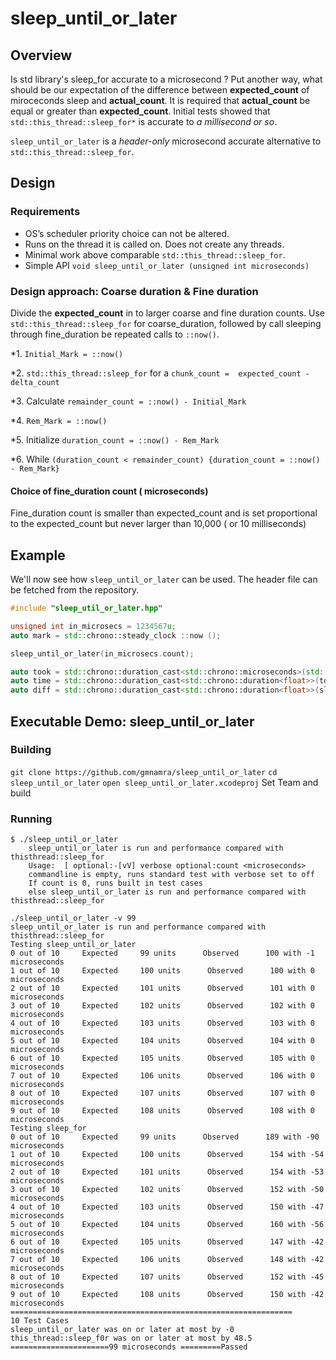 # sleep_until_or_later


## Overview

Is std library's sleep_for accurate to a microsecond ? Put another way, what should be our expectation of the difference between **expected_count** of miroceconds sleep and **actual_count**. It is required that **actual_count** be equal or greater than **expected_count**. Initial tests showed that ```std::this_thread::sleep_for*```  is accurate to *a millisecond or so*. 

```sleep_until_or_later```  is a *header-only* microsecond accurate alternative to ```std::this_thread::sleep_for```. 

## Design
### Requirements

- OS’s scheduler priority choice can not be altered.
- Runs on the thread it is called on. Does not create any threads. 
- Minimal work above comparable ```std::this_thread::sleep_for```.
- Simple API ```void sleep_until_or_later (unsigned int microseconds)```

### Design approach: Coarse duration & Fine duration
Divide the **expected_count** in to larger coarse and fine duration counts. Use ```std::this_thread::sleep_for``` for coarse_duration, followed by call sleeping through fine_duration be repeated calls to ```::now()```.

*1.  ```Initial_Mark = ::now()```

*2.  ```std::this_thread::sleep_for``` for a ```chunk_count =  expected_count - delta_count```

*3. Calculate  ```remainder_count = ::now() - Initial_Mark``` 

*4. ```Rem_Mark = ::now()```

*5. Initialize ```duration_count = ::now() - Rem_Mark``` 

*6. While ```(duration_count < remainder_count) {duration_count = ::now() - Rem_Mark}``` 


#### Choice of fine_duration count ( microseconds)
Fine_duration count is smaller than expected_count and is set proportional to the expected_count but never larger than 10,000 ( or 10 milliseconds)

## Example
We'll now see how ```sleep_until_or_later```  can be used. The header file can be fetched from the repository. 

```c++
#include "sleep_util_or_later.hpp"

unsigned int in_microsecs = 1234567u;
auto mark = std::chrono::steady_clock ::now ();

sleep_until_or_later(in_microsecs.count);

auto took = std::chrono::duration_cast<std::chrono::microseconds>(std::chrono::steady_clock ::now () - mark);
auto time = std::chrono::duration_cast<std::chrono::duration<float>>(took);
auto diff = std::chrono::duration_cast<std::chrono::duration<float>>(sleep_time - time);

```

## Executable Demo: sleep_until_or_later

### Building
```git clone https://github.com/gmnamra/sleep_until_or_later```
```cd sleep_until_or_later```
```open sleep_until_or_later.xcodeproj```
Set Team and build

### Running
```
$ ./sleep_until_or_later
    sleep_until_or_later is run and performance compared with thisthread::sleep_for
    Usage:  [ optional:-[vV] verbose optional:count <microseconds>
    commandline is empty, runs standard test with verbose set to off
    If count is 0, runs built in test cases
    else sleep_until_or_later is run and performance compared with thisthread::sleep_for
```
```
./sleep_until_or_later -v 99
sleep_until_or_later is run and performance compared with thisthread::sleep_for
Testing sleep_until_or_later 
0 out of 10     Expected     99 units      Observed      100 with -1 microseconds 
1 out of 10     Expected     100 units      Observed      100 with 0 microseconds 
2 out of 10     Expected     101 units      Observed      101 with 0 microseconds 
3 out of 10     Expected     102 units      Observed      102 with 0 microseconds 
4 out of 10     Expected     103 units      Observed      103 with 0 microseconds 
5 out of 10     Expected     104 units      Observed      104 with 0 microseconds 
6 out of 10     Expected     105 units      Observed      105 with 0 microseconds 
7 out of 10     Expected     106 units      Observed      106 with 0 microseconds 
8 out of 10     Expected     107 units      Observed      107 with 0 microseconds 
9 out of 10     Expected     108 units      Observed      108 with 0 microseconds 
Testing sleep_for  
0 out of 10     Expected     99 units      Observed      189 with -90 microseconds 
1 out of 10     Expected     100 units      Observed      154 with -54 microseconds 
2 out of 10     Expected     101 units      Observed      154 with -53 microseconds 
3 out of 10     Expected     102 units      Observed      152 with -50 microseconds 
4 out of 10     Expected     103 units      Observed      150 with -47 microseconds 
5 out of 10     Expected     104 units      Observed      160 with -56 microseconds 
6 out of 10     Expected     105 units      Observed      147 with -42 microseconds 
7 out of 10     Expected     106 units      Observed      148 with -42 microseconds 
8 out of 10     Expected     107 units      Observed      152 with -45 microseconds 
9 out of 10     Expected     108 units      Observed      150 with -42 microseconds 
===============================================================
10 Test Cases
sleep_until_or_later was on or later at most by -0
this_thread::sleep_f0r was on or later at most by 48.5
======================99 microseconds =========Passed
```



